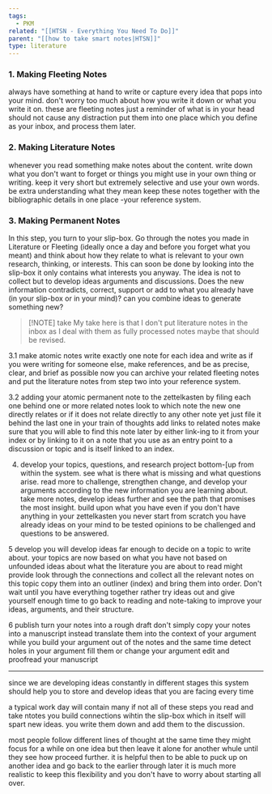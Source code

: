```yaml
---
tags:
  - PKM
related: "[[HTSN - Everything You Need To Do]]"
parent: "[[how to take smart notes|HTSN]]"
type: literature
---
```

### 1. Making Fleeting Notes 

always have something at hand to write or capture every idea that pops into your mind. don't worry too much about how you write it down or what you write it on. these are fleeting notes just a reminder of what is in your head should not cause any distraction put them into one place which you define as your inbox, and process them later.

### 2. Making Literature Notes

whenever you read something make notes about the content. write down what you don't want to forget or things you might use in your own thing or writing. keep it very short but extremely selective and use your own words. be extra understanding what they mean keep these notes together with the bibliographic details in one place -your reference system.

### 3. Making Permanent Notes

In this step, you turn to your slip-box. Go through the notes you made in Literature or Fleeting (ideally once a day and before you forget what you meant) and think about how they relate to what is relevant to your own research, thinking, or interests. This can soon be done by looking into the slip-box it only contains what interests you anyway. The idea is not to collect but to develop ideas arguments and discussions. Does the new information contradicts, correct, support or add to what you already have (in your slip-box or in your mind)? can you combine ideas to generate something new?


> [!NOTE] take
>  My take here is that I don't put literature notes in the inbox as I deal with them as fully processed notes maybe that should be revised.



3.1 make atomic notes
write exactly one note for each idea and write as if you were writing for someone else, make references, and be as precise, clear, and brief as possible now you can archive your related fleeting notes and put the literature notes from step two into your reference system.

3.2 adding your atomic permanent note to the zettelkasten
by filing each one behind one or more related notes look to which note the new one directly relates or if it does not relate directly to any other note yet just file it behind the last one in your train of thoughts 
add links to related notes
make sure that you will able to find this note later by either link-ing to it from your index or by linking to it on a note that you use as an entry point to a discussion or topic and is itself linked to an index.

4. develop your topics, questions, and research project bottom-[up
from within the system. see what is there what is missing and what questions arise. read more to challenge, strengthen change, and develop your arguments according to the new information you are learning about. take more notes, develop ideas further and see the path that promises the most insight. build upon what you have even if you don't have anything in your zettelkasten you never start from scratch you have already ideas on your mind to be tested opinions to be challenged and questions to be answered.


5 develop 
you will develop ideas far enough to decide on a topic to write about. your topics are now based on what you have not based on unfounded ideas about what the literature you are about to read might provide look through the connections and collect all the relevant notes on this topic copy them into an outliner (index) and bring them into order. Don't wait until you have everything together rather try ideas out and give yourself enough time to go back to reading and note-taking to improve your ideas, arguments, and their structure. 


6 publish
turn your notes into a rough draft don't simply copy your notes into a manuscript instead translate them into the context of your argument while you build your argument out of the notes and the same time detect holes in your argument fill them or change your argument edit and proofread your manuscript 

---

since we are developing ideas constantly in different stages this system should help you to store and develop ideas that you are facing every time 

a typical work day will contain many if not all of these steps you read and take ntotes you build connections wihtin the slip-box which in itself will spart new ideas. you write them down and add them to the discussion.

most people follow different lines of thought at the same time they might focus for a while on one idea but then leave it alone for another whule until they see how proceed further. it is helpful then to be able to puck up on another idea and go back to the earlier through later it is much more realistic to keep this flexibility and you don't have to worry about starting all over.